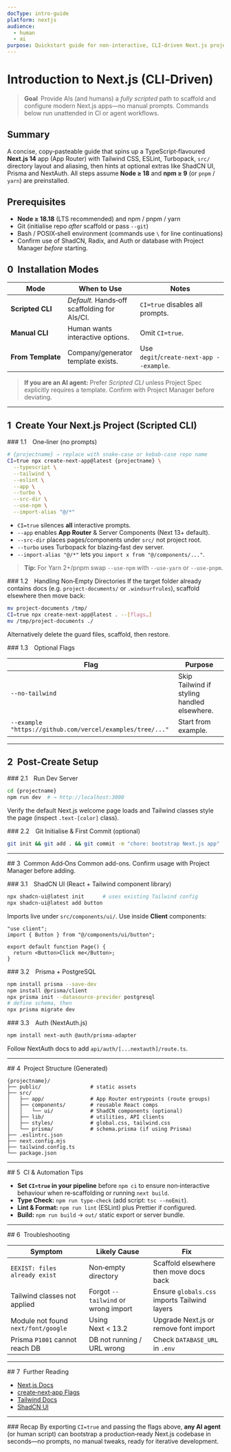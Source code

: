 ```yaml
---
docType: intro-guide
platform: nextjs
audience:
  - human
  - ai
purpose: Quickstart guide for non‑interactive, CLI‑driven Next.js projects
---
```

# Introduction to Next.js (CLI‑Driven)

> **Goal** Provide AIs (and humans) a _fully scripted_ path to scaffold and configure modern Next.js apps—no manual prompts. Commands below run unattended in CI or agent workflows.

## Summary

A concise, copy‑pasteable guide that spins up a TypeScript‑flavoured **Next.js 14** app (App Router) with Tailwind CSS, ESLint, Turbopack, `src/` directory layout and aliasing, then hints at optional extras like ShadCN UI, Prisma and NextAuth. All steps assume **Node ≥ 18** and **npm ≥ 9** (or `pnpm` / `yarn`) are preinstalled.

## Prerequisites

- **Node ≥ 18.18** (LTS recommended) and npm / pnpm / yarn
- Git (initialise repo _after_ scaffold or pass `--git`)
- Bash / POSIX‑shell environment (commands use `\` for line continuations)
- Confirm use of ShadCN, Radix, and Auth or database with Project Manager *before* starting.

## 0  Installation Modes

|Mode|When to Use|Notes|
|---|---|---|
|**Scripted CLI**|_Default._ Hands‑off scaffolding for AIs/CI.|`CI=true` disables all prompts.|
|**Manual CLI**|Human wants interactive options.|Omit `CI=true`.|
|**From Template**|Company/generator template exists.|Use `degit`/`create‑next‑app --example`.|

> **If you are an AI agent:** Prefer _Scripted CLI_ unless Project Spec explicitly requires a template. Confirm with Project Manager before deviating.

---

## 1  Create Your Next.js Project (Scripted CLI)

### 1.1 One‑liner (no prompts)

```bash
# {projectname} ⇒ replace with snake‑case or kebab‑case repo name
CI=true npx create-next-app@latest {projectname} \
  --typescript \
  --tailwind \
  --eslint \
  --app \
  --turbo \
  --src-dir \
  --use-npm \
  --import-alias "@/*"
```

- `CI=true` silences **all** interactive prompts.
- `--app` enables **App Router** & Server Components (Next 13+ default).
- `--src-dir` places pages/components under `src/` not project root.
- `--turbo` uses Turbopack for blazing‑fast dev server.
- `--import-alias "@/*"` lets you `import x from "@/components/..."`.

> **Tip:** For Yarn 2+/pnpm swap `--use-npm` with `--use-yarn` or `--use-pnpm`.

### 1.2 Handling Non‑Empty Directories If the target folder already contains docs (e.g. `project-documents/` or `.windsurfrules`), scaffold elsewhere then move back:

```bash
mv project-documents /tmp/
CI=true npx create-next-app@latest . --[flags…]
mv /tmp/project-documents ./
```

Alternatively delete the guard files, scaffold, then restore.

### 1.3 Optional Flags

|Flag|Purpose|
|---|---|
|`--no-tailwind`|Skip Tailwind if styling handled elsewhere.|
|`--example "https://github.com/vercel/examples/tree/..."`|Start from example.|

---

## 2  Post‑Create Setup

### 2.1 Run Dev Server

```bash
cd {projectname}
npm run dev  # → http://localhost:3000
```

Verify the default Next.js welcome page loads and Tailwind classes style the page (inspect `.text-[color]` class).

### 2.2 Git Initialise & First Commit (optional)

```bash
git init && git add . && git commit -m "chore: bootstrap Next.js app"
```

---

## 3  Common Add‑Ons
Common add-ons.  Confirm usage with Project Manager before adding.

### 3.1 ShadCN UI (React + Tailwind component library)
```bash
npx shadcn-ui@latest init      # uses existing Tailwind config
npx shadcn-ui@latest add button
```

Imports live under `src/components/ui/`. Use inside **Client** components:
```tsx
"use client";
import { Button } from "@/components/ui/button";

export default function Page() {
  return <Button>Click me</Button>;
}
```

### 3.2 Prisma + PostgreSQL
```bash
npm install prisma --save-dev
npm install @prisma/client
npx prisma init --datasource-provider postgresql
# define schema, then
npx prisma migrate dev
```

### 3.3 Auth (NextAuth.js)
```bash
npm install next-auth @auth/prisma-adapter
```

Follow NextAuth docs to add `api/auth/[...nextauth]/route.ts`.

---

## 4  Project Structure (Generated)
```
{projectname}/
├── public/                # static assets
├── src/
│   ├── app/               # App Router entrypoints (route groups)
│   ├── components/        # reusable React comps
│   │   └── ui/            # ShadCN components (optional)
│   ├── lib/               # utilities, API clients
│   ├── styles/            # global.css, tailwind.css
│   └── prisma/            # schema.prisma (if using Prisma)
├── .eslintrc.json
├── next.config.mjs
├── tailwind.config.ts
└── package.json
```

---

## 5  CI & Automation Tips

- **Set `CI=true` in your pipeline** before `npm ci` to ensure non‑interactive behaviour when re‑scaffolding or running `next build`.
- **Type Check:** `npm run type-check` (add script: `tsc --noEmit`).
- **Lint & Format:** `npm run lint` (ESLint) plus Prettier if configured.
- **Build:** `npm run build` → `out/` static export or server bundle.

---

## 6  Troubleshooting

| Symptom                             | Likely Cause                        | Fix                                          |
| ----------------------------------- | ----------------------------------- | -------------------------------------------- |
| `EEXIST: files already exist`       | Non‑empty directory                 | Scaffold elsewhere then move docs back       |
| Tailwind classes not applied        | Forgot `--tailwind` or wrong import | Ensure `globals.css` imports Tailwind layers |
| Module not found `next/font/google` | Using Next < 13.2                   | Upgrade Next.js or remove font import        |
| Prisma `P1001` cannot reach DB      | DB not running / URL wrong          | Check `DATABASE_URL` in `.env`               |

---

## 7  Further Reading
- [Next.js Docs](https://nextjs.org/docs)
- [create‑next‑app Flags](https://github.com/vercel/next.js/tree/canary/packages/create-next-app)
- [Tailwind Docs](https://tailwindcss.com/docs/guides/nextjs)
- [ShadCN UI](https://ui.shadcn.com/)

---

### Recap 
By exporting `CI=true` and passing the flags above, **any AI agent** (or human script) can bootstrap a production‑ready Next.js codebase in seconds—no prompts, no manual tweaks, ready for iterative development.